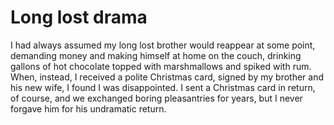 Long lost drama
===============
I had always assumed my long lost brother would reappear at some point, demanding money and making himself at home on the couch, drinking gallons of hot chocolate topped with marshmallows and spiked with rum. When, instead, I received a polite Christmas card, signed by my brother and his new wife, I found I was disappointed. I sent a Christmas card in return, of course, and we exchanged boring pleasantries for years, but I never forgave him for his undramatic return.